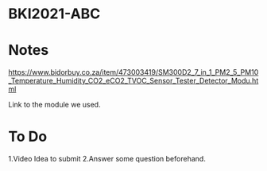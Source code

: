 # BKI2021-ABC

# Notes

https://www.bidorbuy.co.za/item/473003419/SM300D2_7_in_1_PM2_5_PM10_Temperature_Humidity_CO2_eCO2_TVOC_Sensor_Tester_Detector_Modu.html

Link to the module we used.

# To Do

1.Video Idea to submit
2.Answer some question beforehand.
